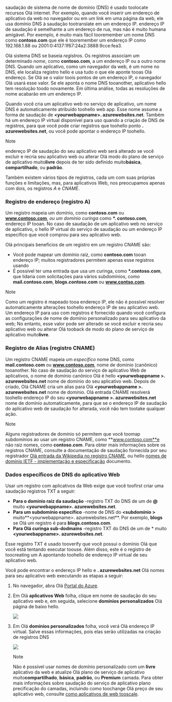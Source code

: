 saudação de sistema de nome de domínio (DNS) é usado toolocate recursos Olá internet. Por exemplo, quando você inserir um endereço de aplicativo da web no navegador ou em um link em uma página da web, ele usa domínio DNS à saudação tootranslate em um endereço IP. endereço IP de saudação é semelhante a um endereço de rua, mas não é muito humana amigável. Por exemplo, é muito mais fácil tooremember um nome DNS como **contoso.com** que ele é tooremember um endereço IP como 192.168.1.88 ou 2001:0:4137:1f67:24a2:3888:9cce:fea3.

Olá sistema DNS se baseia *registros*. Os registros associam um determinado *nome*, como **contoso.com**, a um endereço IP ou a outro nome DNS. Quando um aplicativo, como um navegador da web, é um nome no DNS, ele localiza registro hello e usa tudo o que ele aponte tooas Olá endereço. Se Olá se o valor toois pontos de um endereço IP, o navegador Olá usará esse valor. Se ele aponta o nome DNS tooanother, aplicativo hello tem resolução toodo novamente. Em última análise, todas as resoluções de nome acabarão em um endereço IP.

Quando você cria um aplicativo web no serviço de aplicativo, um nome DNS é automaticamente atribuído toohello web app. Esse nome assume a forma de saudação de  **&lt;yourwebappname&gt;. azurewebsites.net**. Também há um endereço IP virtual disponível para uso quando a criação de DNS de registros, para que você pode criar registros que toohello ponto **. azurewebsites.net**, ou você pode apontar o endereço IP toohello.

> [!NOTE]
> endereço IP de saudação do seu aplicativo web será alterado se você excluir e recria seu aplicativo web ou alterar Olá modo do plano de serviço de aplicativo muito**livre** depois de ter sido definido muito**básica**, **compartilhado**, ou **padrão**.
> 
> 

Também existem vários tipos de registros, cada um com suas próprias funções e limitações, mas, para aplicativos Web, nos preocupamos apenas com dois, os registros *A* e *CNAME*.

### <a name="address-record-a-record"></a>Registro de endereço (registro A)
Um registro mapeia um domínio, como **contoso.com** ou **www.contoso.com**, *ou um domínio curinga* como  **\*. contoso.com**, endereço IP tooan. No caso de saudação de um aplicativo web no serviço de aplicativo, o hello IP virtual do serviço de saudação ou um endereço IP específico que você comprou para seu aplicativo web.

Olá principais benefícios de um registro em um registro CNAME são:

* Você pode mapear um domínio raiz, como **contoso.com** tooan endereço IP; muitos registradores permitem apenas esse registros usando
* É possível ter uma entrada que usa um curinga, como **\*.contoso.com**, que lidaria com solicitações para vários subdomínios, como **mail.contoso.com**, **blogs.contoso.com** ou **www.contso.com**.

> [!NOTE]
> Como um registro é mapeado tooa endereço IP, ele não é possível resolver automaticamente alterações toohello endereço IP de seu aplicativo web. Um endereço IP para uso com registros é fornecido quando você configura as configurações de nome de domínio personalizado para seu aplicativo da web; No entanto, esse valor pode ser alterado se você excluir e recria seu aplicativo web ou alterar Olá tooback de modo do plano de serviço de aplicativo muito**livre**.
> 
> 

### <a name="alias-record-cname-record"></a>Registro de Alias (registro CNAME)
Um registro CNAME mapeia um *específico* nome DNS, como **mail.contoso.com** ou **www.contoso.com**, nome de domínio (canônico) tooanother. No caso de saudação do serviço de aplicativo Web de aplicativos, o nome de domínio canônico Olá é hello  **&lt;yourwebappname >. azurewebsites.net** nome de domínio do seu aplicativo web. Depois de criado, Olá CNAME cria um alias para Olá  **&lt;yourwebappname >. azurewebsites.net** nome de domínio. Olá entrada CNAME resolverá toohello endereço IP do seu  **&lt;yourwebappname >. azurewebsites.net** nome de domínio automaticamente, para que se o endereço IP de saudação do aplicativo web de saudação for alterada, você não tem tootake qualquer ação.

> [!NOTE]
> Alguns registradores de domínio só permitem que você toomap subdomínios ao usar um registro CNAME, como **www.contoso.com**e não raiz nomes, como **contoso.com**. Para obter mais informações sobre os registros CNAME, consulte a documentação de saudação fornecida por seu registrador <a href="http://en.wikipedia.org/wiki/CNAME_record">Olá entrada da Wikipedia no registro CNAME</a>, ou hello <a href="http://tools.ietf.org/html/rfc1035">nomes de domínio IETF - implementação e especificação</a> documento.
> 
> 

### <a name="web-app-dns-specifics"></a>Dados específicos de DNS do aplicativo Web
Usar um registro com aplicativos da Web exige que você toofirst criar uma saudação registros TXT a seguir:

* **Para o domínio raiz da saudação** -registro TXT do DNS de um de  **@**  muito  **&lt;yourwebappname&gt;. azurewebsites.net**.
* **Para um subdomínio específico** -nome de DNS do  **&lt;subdomínio >** muito**&lt;yourwebappname&gt;. azurewebsites.net**. Por exemplo, **blogs** se Olá um registro é para **blogs.contoso.com**.
* **Para Olá curinga sub-dodmains** -registro TXT do DNS de um de * muito  **&lt;yourwebappname&gt;. azurewebsites.net**.

Esse registro TXT é usado tooverify que você possui o domínio Olá que você está tentando executar toouse. Além disso, este é o registro de toocreating um A apontando toohello de endereço IP virtual de seu aplicativo web.

Você pode encontrar o endereço IP hello e **. azurewebsites.net** Olá nomes para seu aplicativo web executando as etapas a seguir:

1. No navegador, abra Olá [Portal do Azure](https://portal.azure.com).
2. Em Olá **aplicativos Web** folha, clique em nome de saudação do seu aplicativo web e, em seguida, selecione **domínios personalizados** Olá página de baixo hello.
   
    ![](./media/custom-dns-web-site/dncmntask-cname-6.png)
3. Em Olá **domínios personalizados** folha, você verá Olá endereço IP virtual. Salve essas informações, pois elas serão utilizadas na criação de registros DNS
   
    ![](./media/custom-dns-web-site/virtual-ip-address.png)
   
   > [!NOTE]
   > Não é possível usar nomes de domínio personalizado com um **livre** aplicativo da web e atualize Olá plano de serviço de aplicativo muito**compartilhado**, **básica**, **padrão**, ou **Premium** camada. Para obter mais informações sobre saudação do serviço de aplicativo plano precificação do camadas, incluindo como toochange Olá preço de seu aplicativo web, consulte [como aplicativos de web tooscale](../articles/app-service-web/web-sites-scale.md).
   > 
   > 

